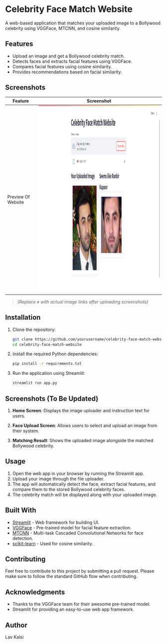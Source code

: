 # Celebrity Face Match Website

A web-based application that matches your uploaded image to a Bollywood celebrity using VGGFace, MTCNN, and cosine similarity.

## Features

- Upload an image and get a Bollywood celebrity match.
- Detects faces and extracts facial features using VGGFace.
- Compares facial features using cosine similarity.
- Provides recommendations based on facial similarity.

## Screenshots

| Feature            | Screenshot      |
|--------------------|-----------------|
| Preview Of Website        | <img src="https://github.com/LavKalsi/CelebrityFaceMatchWebsite/blob/main/Screenshot/image.png" width="800" height="600"/>|

> *(Replace `#` with actual image links after uploading screenshots)*

## Installation

1. Clone the repository:

    ```bash
    git clone https://github.com/yourusername/celebrity-face-match-website.git
    cd celebrity-face-match-website
    ```

2. Install the required Python dependencies:

    ```bash
    pip install -r requirements.txt
    ```

3. Run the application using Streamlit:

    ```bash
    streamlit run app.py
    ```

## Screenshots (To Be Updated)

1. **Home Screen**: Displays the image uploader and instruction text for users.

2. **Face Upload Screen**: Allows users to select and upload an image from their system.

3. **Matching Result**: Shows the uploaded image alongside the matched Bollywood celebrity.

## Usage

1. Open the web app in your browser by running the Streamlit app.
2. Upload your image through the file uploader.
3. The app will automatically detect the face, extract facial features, and compare them to the stored Bollywood celebrity faces.
4. The celebrity match will be displayed along with your uploaded image.

## Built With

- [Streamlit](https://streamlit.io/) - Web framework for building UI.
- [VGGFace](https://github.com/rcmalli/keras-vggface) - Pre-trained model for facial feature extraction.
- [MTCNN](https://github.com/ipazc/mtcnn) - Multi-task Cascaded Convolutional Networks for face detection.
- [scikit-learn](https://scikit-learn.org/stable/) - Used for cosine similarity.

## Contributing

Feel free to contribute to this project by submitting a pull request. Please make sure to follow the standard GitHub flow when contributing.

## Acknowledgments

- Thanks to the VGGFace team for their awesome pre-trained model.
- Streamlit for providing an easy-to-use web app framework.

## Author

Lav Kalsi
